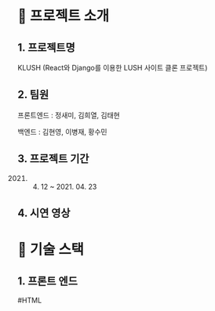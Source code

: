 # 🚀 프로젝트 소개

## 1. 프로젝트명
KLUSH (React와 Django를 이용한 LUSH 사이트 클론 프로젝트)

## 2. 팀원

프론트엔드
: 정새미, 김희열, 김태현

백엔드
: 김현영, 이병재, 황수민

## 3. 프로젝트 기간
2021. 04. 12 ~ 2021. 04. 23

## 4. 시연 영상

# 🎯 기술 스택

## 1. 프론트 엔드
#HTML


